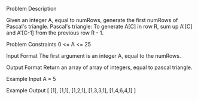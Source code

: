 Problem Description
 
 

Given an integer A, equal to numRows, generate the first numRows of Pascal's triangle.
Pascal's triangle: To generate A[C] in row R, sum up A'[C] and A'[C-1] from the previous row R - 1.



Problem Constraints
0 <= A <= 25


Input Format
The first argument is an integer A, equal to the numRows.


Output Format
Return an array of array of integers, equal to pascal triangle.



Example Input
A = 5


Example Output
[
     [1],
     [1,1],
     [1,2,1],
     [1,3,3,1],
     [1,4,6,4,1]
]